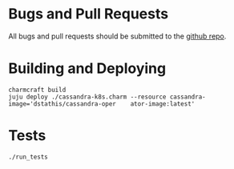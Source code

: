 Bugs and Pull Requests
======================

All bugs and pull requests should be submitted to the [github repo](https://github.com/canonical/cassandra-operator).

Building and Deploying
======================

    charmcraft build
    juju deploy ./cassandra-k8s.charm --resource cassandra-image='dstathis/cassandra-oper    ator-image:latest'

Tests
=====

    ./run_tests
